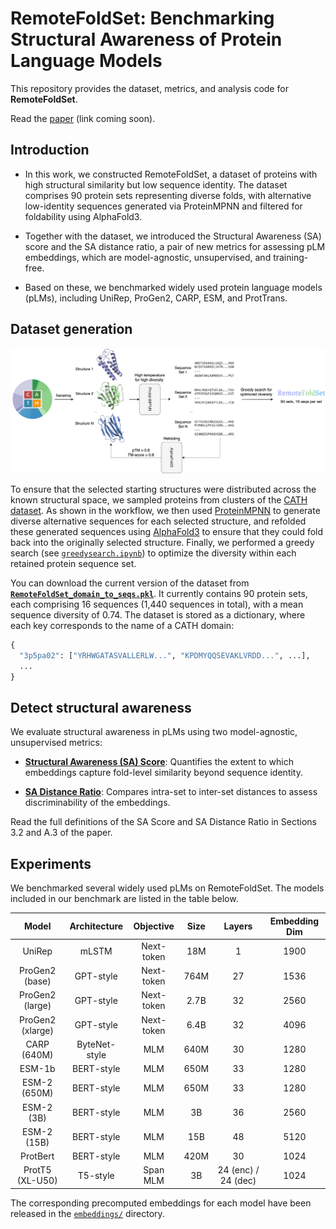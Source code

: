 # RemoteFoldSet: Benchmarking Structural Awareness of Protein Language Models

This repository provides the dataset, metrics, and analysis code for **RemoteFoldSet**.  

Read the [paper](#) (link coming soon).  


## Introduction
  - In this work, we constructed RemoteFoldSet, a dataset of proteins with high structural similarity but low sequence identity. The dataset comprises 90 protein sets representing diverse folds, with alternative low-identity sequences generated via ProteinMPNN and filtered for foldability using AlphaFold3.

  - Together with the dataset, we introduced the Structural Awareness (SA) score and the SA distance ratio, a pair of new metrics for assessing pLM embeddings, which are model-agnostic, unsupervised, and training-free.

  - Based on these, we benchmarked widely used protein language models (pLMs), including UniRep, ProGen2, CARP, ESM, and ProtTrans.  

## Dataset generation
<img src="figs/workflow_ai4s_new.png" alt="workflow" width="1600">

To ensure that the selected starting structures were distributed across the known structural space, we sampled proteins from clusters of the [CATH dataset](https://www.cathdb.info/). As shown in the workflow, we then used [ProteinMPNN](https://github.com/dauparas/ProteinMPNN) to generate diverse alternative sequences for each selected structure, and refolded these generated sequences using [AlphaFold3](https://github.com/google-deepmind/alphafold3) to ensure that they could fold back into the originally selected structure. Finally, we performed a greedy search (see [`greedysearch.ipynb`](notebooks/greedysearch.ipynb)) to optimize the diversity within each retained protein sequence set.

You can download the current version of the dataset from [**`RemoteFoldSet_domain_to_seqs.pkl`**](saved/RemoteFoldSet_domain_to_seqs.pkl). It currently contains 90 protein sets, each comprising 16 sequences (1,440 sequences in total), with a mean sequence diversity of 0.74. The dataset is stored as a dictionary, where each key corresponds to the name of a CATH domain:
```python
{
  "3p5pa02": ["YRHWGATASVALLERLW...", "KPDMYQQSEVAKLVRDD...", ...],
  ...
}
```

## Detect structural awareness
We evaluate structural awareness in pLMs using two model-agnostic, unsupervised metrics:

- [**Structural Awareness (SA) Score**](metrics/sa_score.py): Quantifies the extent to which embeddings capture fold-level similarity beyond sequence identity.

- [**SA Distance Ratio**](metrics/sa_distance_ratio.py): Compares intra-set to inter-set distances to assess discriminability of the embeddings.

Read the full definitions of the SA Score and SA Distance Ratio in Sections 3.2 and A.3 of the paper.

## Experiments
We benchmarked several widely used pLMs on RemoteFoldSet. The models included in our benchmark are listed in the table below.

| Model            | Architecture  | Objective  | Size | Layers              | Embedding Dim |
| :----------------: | :-------------: | :----------: | :----: | :---------: | :-------------: |
| UniRep           | mLSTM         | Next-token | 18M  | 1                   | 1900          |
| ProGen2 (base)   | GPT-style     | Next-token | 764M | 27                  | 1536          |
| ProGen2 (large)  | GPT-style     | Next-token | 2.7B | 32                  | 2560          |
| ProGen2 (xlarge) | GPT-style     | Next-token | 6.4B | 32                  | 4096          |
| CARP (640M)      | ByteNet-style | MLM        | 640M | 30                  | 1280          |
| ESM-1b           | BERT-style    | MLM        | 650M | 33                  | 1280          |
| ESM-2 (650M)     | BERT-style    | MLM        | 650M | 33                  | 1280          |
| ESM-2 (3B)       | BERT-style    | MLM        | 3B   | 36                  | 2560          |
| ESM-2 (15B)      | BERT-style    | MLM        | 15B  | 48                  | 5120          |
| ProtBert         | BERT-style    | MLM        | 420M | 30                  | 1024          |
| ProtT5 (XL-U50)  | T5-style      | Span MLM   | 3B   | 24 (enc) / 24 (dec) | 1024          |


The corresponding precomputed embeddings for each model have been released in the [`embeddings/`](embeddings/) directory.